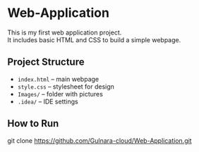 # Web-Application

This is my first web application project.  
It includes basic HTML and CSS to build a simple webpage.

## Project Structure
- `index.html` – main webpage
- `style.css` – stylesheet for design
- `Images/` – folder with pictures
- `.idea/` – IDE settings

## How to Run
 git clone https://github.com/Gulnara-cloud/Web-Application.git
   
